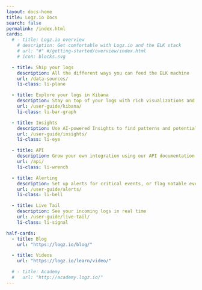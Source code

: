 ```yaml
---
layout: docs-home
title: Logz.io Docs
search: false
permalink: /index.html
cards:
  # - title: Logz.io overview
    # description: Get comfortable with Logz.io and the ELK stack
    # url: "#" #/getting-started/overview/index.html
    # icon: blocks.svg

  - title: Ship your logs
    description: All the different ways you can feed the ELK machine
    url: /data-sources/
    li-class: li-plane

  - title: Explore your logs in Kibana
    description: Stay on top of your logs with rich visualizations and dashboards
    url: /user-guide/kibana/
    li-class: li-bar-graph

  - title: Insights
    description: Use AI-powered Insights to find patterns and potential issues in your logs
    url: /user-guide/insights/
    li-class: li-eye

  - title: API
    description: Grow your own integration using our API documentation
    url: /api/
    li-class: li-wrench

  - title: Alerting
    description: Set up alerts for critical events, or flag notable events for review
    url: /user-guide/alerts/
    li-class: li-bell

  - title: Live Tail
    description: See your incoming logs in real time
    url: /user-guide/live-tail/
    li-class: li-signal

half-cards:
  - title: Blog
    url: "https://logz.io/blog/"

  - title: Videos
    url: "https://logz.io/learn/video/"

  # - title: Academy
  #   url: "http://academy.logz.io/"
---
```


<!-- No content here.
This page template only formats front matter. It doesn't accommodate any other content. -->
